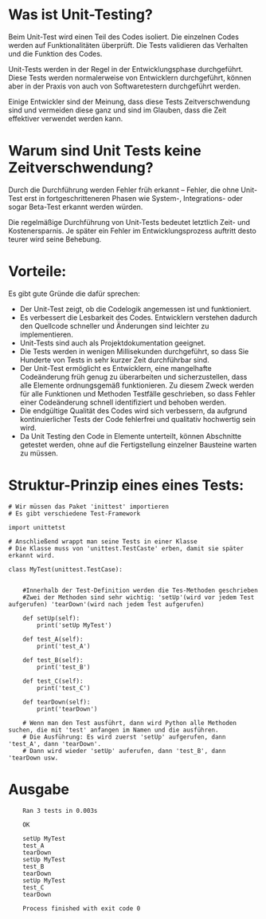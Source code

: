 # Was ist Unit-Testing?

Beim Unit-Test wird einen Teil des Codes isoliert. Die einzelnen Codes werden auf Funktionalitäten überprüft. Die Tests validieren das Verhalten und die Funktion des Codes.

Unit-Tests werden in der Regel in der Entwicklungsphase durchgeführt. Diese Tests werden normalerweise von Entwicklern durchgeführt, können aber in der Praxis von auch von Softwaretestern durchgeführt werden.

Einige Entwickler sind der Meinung, dass diese Tests Zeitverschwendung sind und vermeiden diese ganz und sind im Glauben, dass die Zeit effektiver verwendet werden kann.


# Warum sind Unit Tests keine Zeitverschwendung?

Durch die Durchführung werden Fehler früh erkannt – Fehler, die ohne Unit-Test erst in fortgeschritteneren Phasen wie System-, Integrations- oder sogar Beta-Test erkannt werden würden.

Die regelmäßige Durchführung von Unit-Tests bedeutet letztlich Zeit- und Kostenersparnis. Je später ein Fehler im Entwicklungsprozess auftritt desto teurer wird seine Behebung.

# Vorteile:

Es gibt gute Gründe die dafür sprechen:

- Der Unit-Test zeigt, ob die Codelogik angemessen ist und funktioniert.
- Es verbessert die Lesbarkeit des Codes. Entwicklern verstehen dadurch den Quellcode schneller und Änderungen sind leichter zu implementieren.
- Unit-Tests sind auch als Projektdokumentation geeignet.
- Die Tests werden in wenigen Millisekunden durchgeführt, so dass Sie Hunderte von Tests in sehr kurzer Zeit durchführbar sind.
- Der Unit-Test ermöglicht es Entwicklern, eine mangelhafte Codeänderung früh genug zu überarbeiten und sicherzustellen, dass alle Elemente ordnungsgemäß funktionieren. Zu diesem Zweck werden für alle Funktionen und Methoden Testfälle geschrieben, so dass Fehler einer Codeänderung schnell identifiziert und behoben werden.
- Die endgültige Qualität des Codes wird sich verbessern, da aufgrund kontinuierlicher Tests der Code fehlerfrei und qualitativ hochwertig sein wird.
- Da Unit Testing den Code in Elemente unterteilt, können Abschnitte getestet werden, ohne auf die Fertigstellung einzelner Bausteine warten zu müssen.


# Struktur-Prinzip eines eines Tests:
    
    # Wir müssen das Paket 'inittest' importieren
    # Es gibt verschiedene Test-Framework
    
    import unittetst

    # Anschließend wrappt man seine Tests in einer Klasse
    # Die Klasse muss von 'unittest.TestCaste' erben, damit sie später erkannt wird.
    
    class MyTest(unittest.TestCase):
        
    
        #Innerhalb der Test-Definition werden die Tes-Methoden geschrieben
        #Zwei der Methoden sind sehr wichtig: 'setUp'(wird vor jedem Test aufgerufen) 'tearDown'(wird nach jedem Test aufgerufen)
        
        def setUp(self):
            print('setUp MyTest')

        def test_A(self):
            print('test_A')

        def test_B(self):
            print('test_B')

        def test_C(self):
            print('test_C')

        def tearDown(self):
            print('tearDown')

        # Wenn man den Test ausführt, dann wird Python alle Methoden suchen, die mit 'test' anfangen im Namen und die ausführen.
        # Die Ausführung: Es wird zuerst 'setUp' aufgerufen, dann 'test_A', dann 'tearDown'. 
        # Dann wird wieder 'setUp' auferufen, dann 'test_B', dann 'tearDown usw. 


# Ausgabe

        Ran 3 tests in 0.003s

        OK

        setUp MyTest
        test_A
        tearDown
        setUp MyTest
        test_B
        tearDown
        setUp MyTest
        test_C
        tearDown

        Process finished with exit code 0
